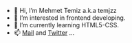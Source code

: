 - 👋 Hi, I’m Mehmet Temiz a.k.a temjzz
- 👀 I’m interested in frontend developing.
- 🌱 I’m currently learning HTML5-CSS.
- 📫 [Mail](temjzz@outlook.com) and [Twitter](https://twitter.com/temjzz) ...

<!---
temjzz/temjzz is a ✨ special ✨ repository because its `README.md` (this file) appears on your GitHub profile.
You can click the Preview link to take a look at your changes.
--->
